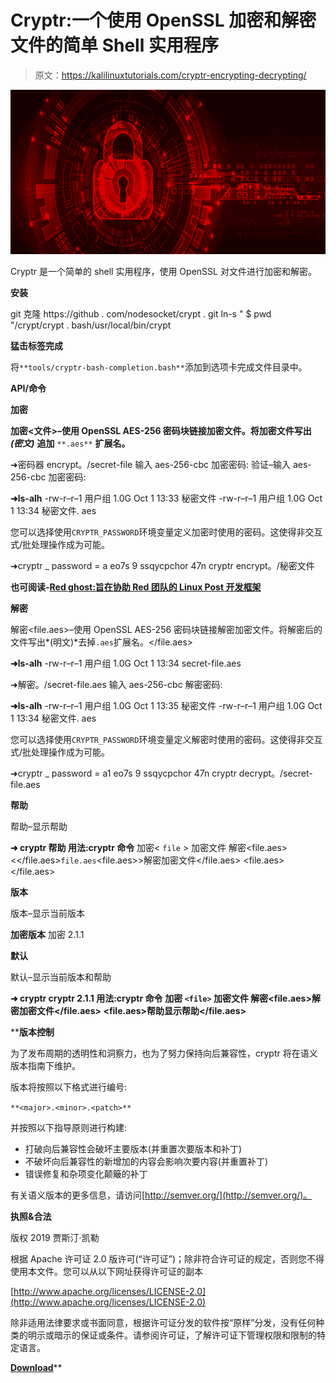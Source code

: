 # Cryptr:一个使用 OpenSSL 加密和解密文件的简单 Shell 实用程序

> 原文：<https://kalilinuxtutorials.com/cryptr-encrypting-decrypting/>

[![Cryptr : A Simple Shell Utility For Encrypting & Decrypting Files Using OpenSSL](img//53a0a5c9291d9528a3a8a94c476810cd.png "Cryptr : A Simple Shell Utility For Encrypting & Decrypting Files Using OpenSSL")](https://1.bp.blogspot.com/-9koAPccQRPE/XRTufQJ1rUI/AAAAAAAABDk/tPb5NdGhiWwHZdzLuLudcwuFexkSbEM6gCLcBGAs/s1600/Encrypting%2BAnd%2BDecrypting.png)

Cryptr 是一个简单的 shell 实用程序，使用 OpenSSL 对文件进行加密和解密。

**安装**

git 克隆 https://github . com/nodesocket/crypt . git
ln-s " $ pwd "/crypt/crypt . bash/usr/local/bin/crypt

**猛击标签完成**

将`**tools/cryptr-bash-completion.bash**`添加到选项卡完成文件目录中。

**API/命令**

**加密**

**加密<文件>–使用 OpenSSL AES-256 密码块链接加密文件。将加密文件写出** ***(密文)*** **追加** `**.aes**` **扩展名。**

➜密码器 encrypt。/secret-file
输入 aes-256-cbc 加密密码:
验证–输入 aes-256-cbc 加密密码:

**➜ls-alh**
-rw-r–r–1 用户组 1.0G Oct 1 13:33 秘密文件
-rw-r–r–1 用户组 1.0G Oct 1 13:34 秘密文件. aes

您可以选择使用`CRYPTR_PASSWORD`环境变量定义加密时使用的密码。这使得非交互式/批处理操作成为可能。

➜cryptr _ password = a eo7s 9 ssqycpchor 47n cryptr encrypt。/秘密文件

**也可阅读-[Red ghost:旨在协助 Red 团队的 Linux Post 开发框架](https://kalilinuxtutorials.com/redghost-linux-post-exploitation/)**

**解密**

解密<file.aes>–使用 OpenSSL AES-256 密码块链接解密加密文件。将解密后的文件写出*(明文)*去掉`.aes`扩展名。</file.aes>

**➜ls-alh** -rw-r–r–1 用户组 1.0G Oct 1 13:34 secret-file.aes

➜解密。/secret-file.aes
输入 aes-256-cbc 解密密码:

**➜ls-alh** -rw-r–r–1 用户组 1.0G Oct 1 13:35 秘密文件
-rw-r–r–1 用户组 1.0G Oct 1 13:34 秘密文件. aes

您可以选择使用`CRYPTR_PASSWORD`环境变量定义解密时使用的密码。这使得非交互式/批处理操作成为可能。

➜cryptr _ password = a1 eo7s 9 ssqycpchor 47n cryptr decrypt。/secret-file.aes

**帮助**

帮助–显示帮助

**➜ cryptr 帮助
用法:cryptr 命令**<command-specific-options></command-specific-options>
<command-specific-options>加密<</command-specific-options> `file` <command-specific-options>> <file>加密文件</file></command-specific-options>
<command-specific-options><file>解密<file.aes><</file.aes></file></command-specific-options>`file.aes`<command-specific-options><file><file.aes>>解密加密文件</file.aes></file></command-specific-options>
<command-specific-options><file><file.aes></file.aes></file></command-specific-options>

**版本**

版本–显示当前版本

**加密版本**
加密 2.1.1

**默认**

默认–显示当前版本和帮助

**➜ cryptr cryptr 2.1.1
用法:cryptr 命令**<command-specific-options></command-specific-options> **<command-specific-options>加密</command-specific-options> `<file>` <command-specific-options><file>加密文件</file></command-specific-options>
<command-specific-options><file>解密</file></command-specific-options><command-specific-options><file><file.aes>解密加密文件</file.aes></file>
<command-specific-options><file><file.aes>帮助显示帮助</file.aes></file></command-specific-options></command-specific-options>**

 ****版本控制**

为了发布周期的透明性和洞察力，也为了努力保持向后兼容性，cryptr 将在语义版本指南下维护。

版本将按照以下格式进行编号:

`**<major>.<minor>.<patch>**`

并按照以下指导原则进行构建:

*   打破向后兼容性会破坏主要版本(并重置次要版本和补丁)
*   不破坏向后兼容性的新增加的内容会影响次要内容(并重置补丁)
*   错误修复和杂项变化颠簸的补丁

有关语义版本的更多信息，请访问[http://semver.org/](http://semver.org/)。

**执照&合法**

版权 2019 贾斯汀·凯勒

根据 Apache 许可证 2.0 版许可(“许可证”)；除非符合许可证的规定，否则您不得使用本文件。您可以从以下网址获得许可证的副本

[http://www.apache.org/licenses/LICENSE-2.0](http://www.apache.org/licenses/LICENSE-2.0)

除非适用法律要求或书面同意，根据许可证分发的软件按“原样”分发，没有任何种类的明示或暗示的保证或条件。请参阅许可证，了解许可证下管理权限和限制的特定语言。

[**Download**](https://github.com/nodesocket/cryptr)**